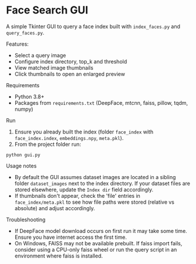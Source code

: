 # Face Search GUI

A simple Tkinter GUI to query a face index built with `index_faces.py` and `query_faces.py`.

Features:

- Select a query image
- Configure index directory, top_k and threshold
- View matched image thumbnails
- Click thumbnails to open an enlarged preview

Requirements

- Python 3.8+
- Packages from `requirements.txt` (DeepFace, mtcnn, faiss, pillow, tqdm, numpy)

Run

1. Ensure you already built the index (folder `face_index` with `face_index.index`, `embeddings.npy`, `meta.pkl`).
2. From the project folder run:

```
python gui.py
```

Usage notes

- By default the GUI assumes dataset images are located in a sibling folder `dataset_images` next to the index directory. If your dataset files are stored elsewhere, update the `Index dir` field accordingly.
- If thumbnails don't appear, check the 'file' entries in `face_index/meta.pkl` to see how file paths were stored (relative vs absolute) and adjust accordingly.

Troubleshooting

- If DeepFace model download occurs on first run it may take some time. Ensure you have internet access the first time.
- On Windows, FAISS may not be available prebuilt. If faiss import fails, consider using a CPU-only faiss wheel or run the query script in an environment where faiss is installed.
